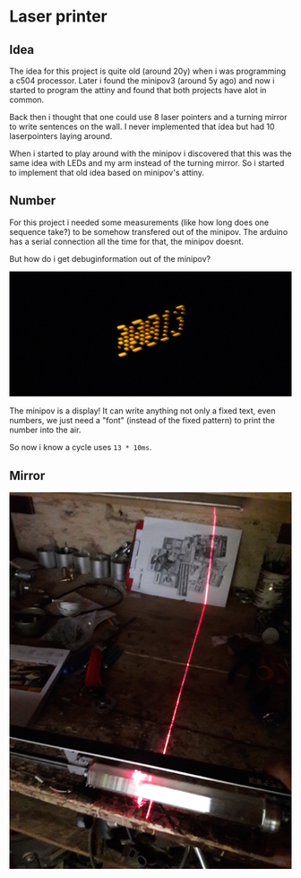 # Laser printer

## Idea

The idea for this project is quite old (around 20y) when i was programming a
c504 processor. Later i found the minipov3 (around 5y ago) and now i started to
program the attiny and found that both projects have alot in common.

Back then i thought that one could use 8 laser pointers and a turning mirror to
write sentences on the wall. I never implemented that idea but had 10
laserpointers laying around.

When i started to play around with the minipov i discovered that this was the
same idea with LEDs and my arm instead of the turning mirror. So i started to
implement that old idea based on minipov's attiny.

## Number

For this project i needed some measurements (like how long does one sequence
take?) to be somehow transfered out of the minipov. The arduino has a serial
connection all the time for that, the minipov doesnt.

But how do i get debuginformation out of the minipov?

![number](../media/pov_sen_num.jpg)

The minipov is a display! It can write anything not only a fixed text, even
numbers, we just need a "font" (instead of the fixed pattern) to print the
number into the air.

So now i know a cycle uses `13 * 10ms`.

## Mirror

![Rotating mirror](../media/2021-09-02-13-17-23-0004.sized.jpg)

